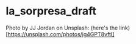 # la_sorpresa_draft

Photo by JJ Jordan on Unsplash: (here's the link)[https://unsplash.com/photos/jg4GPT8vftI]
